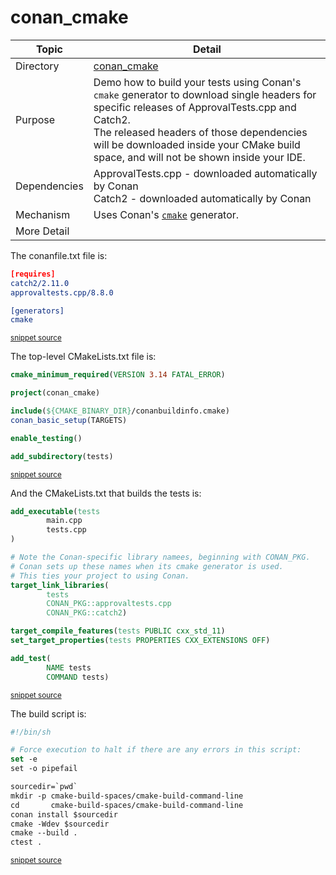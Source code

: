 <!--
GENERATED FILE - DO NOT EDIT
This file was generated by [MarkdownSnippets](https://github.com/SimonCropp/MarkdownSnippets).
Source File: /conan_cmake/mdsource/README.source.md
To change this file edit the source file and then execute ./run_markdown_templates.sh.
-->

# conan_cmake

 <!-- include: conan_cmake. path: /conan_cmake/mdsource/conan_cmake.include.md -->
| Topic        | Detail                                                       |
| ------------ | ------------------------------------------------------------ |
| Directory    | [conan_cmake](/conan_cmake/)                                 |
| Purpose      | Demo how to build your tests using Conan's `cmake`  generator to download single headers for specific releases of ApprovalTests.cpp and Catch2.<br />The released headers of those dependencies will be downloaded inside your CMake build space, and will not be shown inside your IDE. |
| Dependencies | ApprovalTests.cpp - downloaded automatically by Conan<br/>Catch2 - downloaded automatically by Conan |
| Mechanism    | Uses Conan's [`cmake`](https://docs.conan.io/en/latest/integrations/build_system/cmake/cmake_generator.html) generator.                              |
| More Detail  |                                                              |
 <!-- end include: conan_cmake. path: /conan_cmake/mdsource/conan_cmake.include.md -->

The conanfile.txt file is:

 <!-- include: inc_conan_cmake_conanfile. path: /conan_cmake/mdsource/inc_conan_cmake_conanfile.include.md -->

```cmake
[requires]
catch2/2.11.0
approvaltests.cpp/8.8.0

[generators]
cmake
```
<sup><a href='https://github.com/claremacrae/ApprovalTests.cpp.CMakeSamples/blob/main/./conan_cmake/conanfile.txt' title='File snippet was copied from'>snippet source</a></sup>
 <!-- end include: inc_conan_cmake_conanfile. path: /conan_cmake/mdsource/inc_conan_cmake_conanfile.include.md -->

The top-level CMakeLists.txt file is:

 <!-- include: inc_conan_cmake_cmakelists. path: /conan_cmake/mdsource/inc_conan_cmake_cmakelists.include.md -->

```cmake
cmake_minimum_required(VERSION 3.14 FATAL_ERROR)

project(conan_cmake)

include(${CMAKE_BINARY_DIR}/conanbuildinfo.cmake)
conan_basic_setup(TARGETS)

enable_testing()

add_subdirectory(tests)
```
<sup><a href='https://github.com/claremacrae/ApprovalTests.cpp.CMakeSamples/blob/main/./conan_cmake/CMakeLists.txt' title='File snippet was copied from'>snippet source</a></sup>
 <!-- end include: inc_conan_cmake_cmakelists. path: /conan_cmake/mdsource/inc_conan_cmake_cmakelists.include.md -->

And the CMakeLists.txt that builds the tests is:

 <!-- include: inc_conan_cmake_tests_cmakelists. path: /conan_cmake/mdsource/inc_conan_cmake_tests_cmakelists.include.md -->

```cmake
add_executable(tests
        main.cpp
        tests.cpp
)

# Note the Conan-specific library namees, beginning with CONAN_PKG.
# Conan sets up these names when its cmake generator is used.
# This ties your project to using Conan.
target_link_libraries(
        tests
        CONAN_PKG::approvaltests.cpp
        CONAN_PKG::catch2)

target_compile_features(tests PUBLIC cxx_std_11)
set_target_properties(tests PROPERTIES CXX_EXTENSIONS OFF)

add_test(
        NAME tests
        COMMAND tests)
```
<sup><a href='https://github.com/claremacrae/ApprovalTests.cpp.CMakeSamples/blob/main/./conan_cmake/tests/CMakeLists.txt' title='File snippet was copied from'>snippet source</a></sup>
 <!-- end include: inc_conan_cmake_tests_cmakelists. path: /conan_cmake/mdsource/inc_conan_cmake_tests_cmakelists.include.md -->

The build script is:

 <!-- include: inc_conan_cmake_build. path: /conan_cmake/mdsource/inc_conan_cmake_build.include.md -->

```cmake
#!/bin/sh

# Force execution to halt if there are any errors in this script:
set -e
set -o pipefail

sourcedir=`pwd`
mkdir -p cmake-build-spaces/cmake-build-command-line
cd       cmake-build-spaces/cmake-build-command-line
conan install $sourcedir
cmake -Wdev $sourcedir
cmake --build .
ctest .
```
<sup><a href='https://github.com/claremacrae/ApprovalTests.cpp.CMakeSamples/blob/main/./conan_cmake/build.sh' title='File snippet was copied from'>snippet source</a></sup>
 <!-- end include: inc_conan_cmake_build. path: /conan_cmake/mdsource/inc_conan_cmake_build.include.md -->
